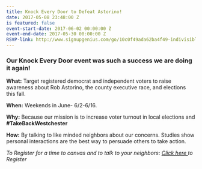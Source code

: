 ```yaml
---
title: Knock Every Door to Defeat Astorino!
date: 2017-05-08 23:48:00 Z
is featured: false
event-start-date: 2017-06-02 00:00:00 Z
event-end-date: 2017-05-30 00:00:00 Z
RSVP-link: http://www.signupgenius.com/go/10c0f49ada62ba4f49-indivisible
---
```


### Our Knock Every Door event was such a success we are doin**g it again!**

**What:** Target registered democrat and independent voters to raise awareness about Rob Astorino, the county executive race, and elections this fall.

**When:** Weekends in June- 6/2-6/16.

**Why:** Because our mission is to increase voter turnout in local elections and **#TakeBackWestchester**

**How:** By talking to like minded neighbors about our concerns. Studies show personal interactions are the best way to persuade others to take action.

*To Register for a time to canvas and to talk to your neighbors*: *[Click here ](http://www.signupgenius.com/go/10c0f49ada62ba4f49-indivisible)to Register*